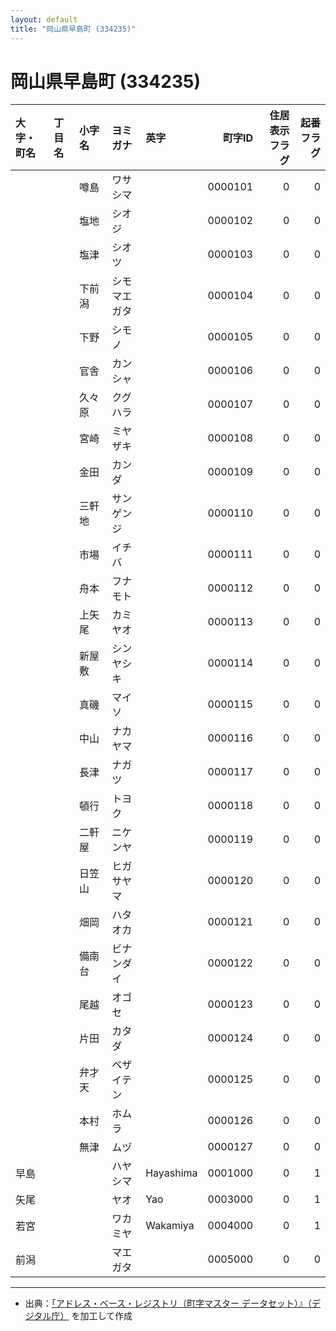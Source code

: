 ```yaml
---
layout: default
title: "岡山県早島町 (334235)"
---
```


# 岡山県早島町 (334235)

| 大字・町名 | 丁目名 | 小字名 | ヨミガナ | 英字 | 町字ID | 住居表示フラグ | 起番フラグ |
|:--------|:------|:------|:-----------------|:---------------------|--------:|----------:|--------:|
|  |  | 噂島 | ワサシマ |  | 0000101 | 0 | 0 |
|  |  | 塩地 | シオジ |  | 0000102 | 0 | 0 |
|  |  | 塩津 | シオツ |  | 0000103 | 0 | 0 |
|  |  | 下前潟 | シモマエガタ |  | 0000104 | 0 | 0 |
|  |  | 下野 | シモノ |  | 0000105 | 0 | 0 |
|  |  | 官舎 | カンシャ |  | 0000106 | 0 | 0 |
|  |  | 久々原 | クグハラ |  | 0000107 | 0 | 0 |
|  |  | 宮崎 | ミヤザキ |  | 0000108 | 0 | 0 |
|  |  | 金田 | カンダ |  | 0000109 | 0 | 0 |
|  |  | 三軒地 | サンゲンジ |  | 0000110 | 0 | 0 |
|  |  | 市場 | イチバ |  | 0000111 | 0 | 0 |
|  |  | 舟本 | フナモト |  | 0000112 | 0 | 0 |
|  |  | 上矢尾 | カミヤオ |  | 0000113 | 0 | 0 |
|  |  | 新屋敷 | シンヤシキ |  | 0000114 | 0 | 0 |
|  |  | 真磯 | マイソ |  | 0000115 | 0 | 0 |
|  |  | 中山 | ナカヤマ |  | 0000116 | 0 | 0 |
|  |  | 長津 | ナガツ |  | 0000117 | 0 | 0 |
|  |  | 頓行 | トヨク |  | 0000118 | 0 | 0 |
|  |  | 二軒屋 | ニケンヤ |  | 0000119 | 0 | 0 |
|  |  | 日笠山 | ヒガサヤマ |  | 0000120 | 0 | 0 |
|  |  | 畑岡 | ハタオカ |  | 0000121 | 0 | 0 |
|  |  | 備南台 | ビナンダイ |  | 0000122 | 0 | 0 |
|  |  | 尾越 | オゴセ |  | 0000123 | 0 | 0 |
|  |  | 片田 | カタダ |  | 0000124 | 0 | 0 |
|  |  | 弁才天 | ベザイテン |  | 0000125 | 0 | 0 |
|  |  | 本村 | ホムラ |  | 0000126 | 0 | 0 |
|  |  | 無津 | ムヅ |  | 0000127 | 0 | 0 |
| 早島 |  |  | ハヤシマ | Hayashima | 0001000 | 0 | 1 |
| 矢尾 |  |  | ヤオ | Yao | 0003000 | 0 | 1 |
| 若宮 |  |  | ワカミヤ | Wakamiya | 0004000 | 0 | 1 |
| 前潟 |  |  | マエガタ |  | 0005000 | 0 | 0 |

---

- 出典：[「アドレス・ベース・レジストリ（町字マスター データセット）』（デジタル庁）](https://www.digital.go.jp/policies/base_registry_address/) を加工して作成